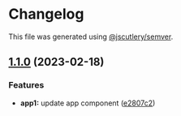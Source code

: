 # Changelog

This file was generated using [@jscutlery/semver](https://github.com/jscutlery/semver).

## [1.1.0](https://github.com/dmitriykirpa/nx-semantic-release-demo/compare/app1-1.0.0...app1-1.1.0) (2023-02-18)


### Features

* **app1:** update app component ([e2807c2](https://github.com/dmitriykirpa/nx-semantic-release-demo/commit/e2807c2078c98d82f364b0dc98eb7ab91e78923f))
